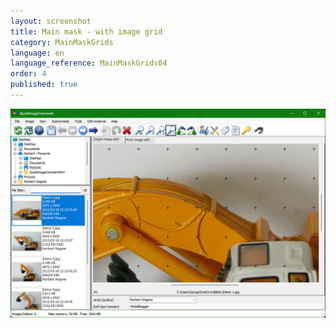 ```yaml
---
layout: screenshot
title: Main mask - with image grid
category: MainMaskGrids
language: en
language_reference: MainMaskGrids04
order: 4
published: true
---
```

<img src="https://raw.githubusercontent.com/QuickImageComment/QuickImageComment/main/UserManual/images/English-prg/FormQuickImageComment-grid-3.png">
